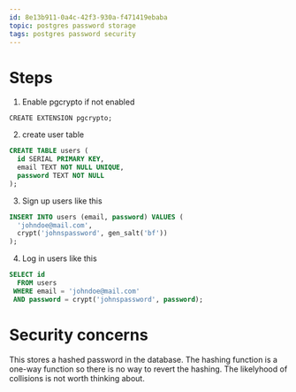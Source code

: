 ```yaml
---
id: 8e13b911-0a4c-42f3-930a-f471419ebaba
topic: postgres password storage
tags: postgres password security
---
```


# Steps

1) Enable pgcrypto if not enabled 

`CREATE EXTENSION pgcrypto;`

2) create user table

```sql
CREATE TABLE users (
  id SERIAL PRIMARY KEY,
  email TEXT NOT NULL UNIQUE,
  password TEXT NOT NULL
);
```

3) Sign up users like this

```sql
INSERT INTO users (email, password) VALUES (
  'johndoe@mail.com',
  crypt('johnspassword', gen_salt('bf'))
);
```

4) Log in users like this

```sql
SELECT id 
  FROM users
 WHERE email = 'johndoe@mail.com' 
 AND password = crypt('johnspassword', password);
```

# Security concerns

This stores a hashed password in the database.
The hashing function is a one-way function so there is no way to revert the hashing.
The likelyhood of collisions is not worth thinking about.
